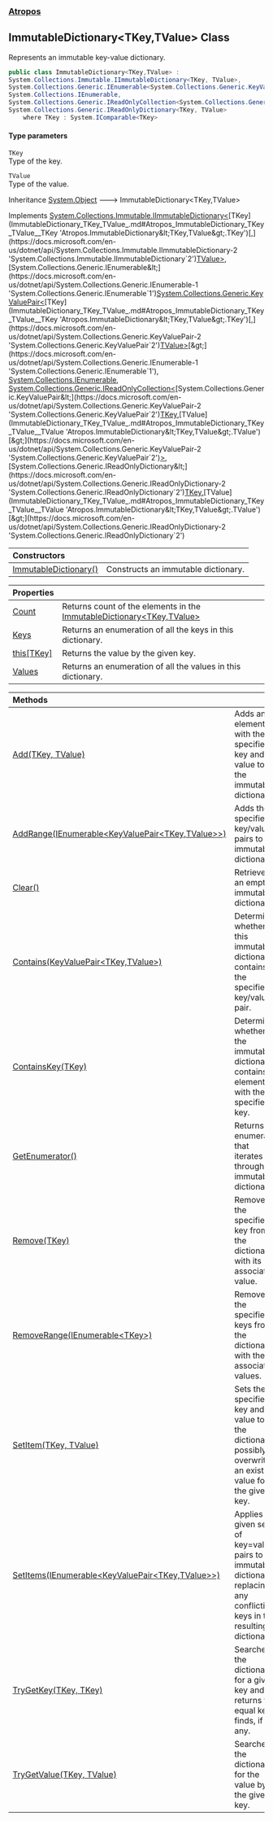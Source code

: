### [Atropos](Atropos.md 'Atropos')
## ImmutableDictionary&lt;TKey,TValue&gt; Class
Represents an immutable key-value dictionary.  
```csharp
public class ImmutableDictionary<TKey,TValue> :
System.Collections.Immutable.IImmutableDictionary<TKey, TValue>,
System.Collections.Generic.IEnumerable<System.Collections.Generic.KeyValuePair<TKey, TValue>>,
System.Collections.IEnumerable,
System.Collections.Generic.IReadOnlyCollection<System.Collections.Generic.KeyValuePair<TKey, TValue>>,
System.Collections.Generic.IReadOnlyDictionary<TKey, TValue>
    where TKey : System.IComparable<TKey>
```
#### Type parameters
<a name='Atropos_ImmutableDictionary_TKey_TValue__TKey'></a>
`TKey`  
Type of the key.
  
<a name='Atropos_ImmutableDictionary_TKey_TValue__TValue'></a>
`TValue`  
Type of the value.
  

Inheritance [System.Object](https://docs.microsoft.com/en-us/dotnet/api/System.Object 'System.Object') &#129106; ImmutableDictionary&lt;TKey,TValue&gt;  

Implements [System.Collections.Immutable.IImmutableDictionary&lt;](https://docs.microsoft.com/en-us/dotnet/api/System.Collections.Immutable.IImmutableDictionary-2 'System.Collections.Immutable.IImmutableDictionary`2')[TKey](ImmutableDictionary_TKey_TValue_.md#Atropos_ImmutableDictionary_TKey_TValue__TKey 'Atropos.ImmutableDictionary&lt;TKey,TValue&gt;.TKey')[,](https://docs.microsoft.com/en-us/dotnet/api/System.Collections.Immutable.IImmutableDictionary-2 'System.Collections.Immutable.IImmutableDictionary`2')[TValue](ImmutableDictionary_TKey_TValue_.md#Atropos_ImmutableDictionary_TKey_TValue__TValue 'Atropos.ImmutableDictionary&lt;TKey,TValue&gt;.TValue')[&gt;](https://docs.microsoft.com/en-us/dotnet/api/System.Collections.Immutable.IImmutableDictionary-2 'System.Collections.Immutable.IImmutableDictionary`2'), [System.Collections.Generic.IEnumerable&lt;](https://docs.microsoft.com/en-us/dotnet/api/System.Collections.Generic.IEnumerable-1 'System.Collections.Generic.IEnumerable`1')[System.Collections.Generic.KeyValuePair&lt;](https://docs.microsoft.com/en-us/dotnet/api/System.Collections.Generic.KeyValuePair-2 'System.Collections.Generic.KeyValuePair`2')[TKey](ImmutableDictionary_TKey_TValue_.md#Atropos_ImmutableDictionary_TKey_TValue__TKey 'Atropos.ImmutableDictionary&lt;TKey,TValue&gt;.TKey')[,](https://docs.microsoft.com/en-us/dotnet/api/System.Collections.Generic.KeyValuePair-2 'System.Collections.Generic.KeyValuePair`2')[TValue](ImmutableDictionary_TKey_TValue_.md#Atropos_ImmutableDictionary_TKey_TValue__TValue 'Atropos.ImmutableDictionary&lt;TKey,TValue&gt;.TValue')[&gt;](https://docs.microsoft.com/en-us/dotnet/api/System.Collections.Generic.KeyValuePair-2 'System.Collections.Generic.KeyValuePair`2')[&gt;](https://docs.microsoft.com/en-us/dotnet/api/System.Collections.Generic.IEnumerable-1 'System.Collections.Generic.IEnumerable`1'), [System.Collections.IEnumerable](https://docs.microsoft.com/en-us/dotnet/api/System.Collections.IEnumerable 'System.Collections.IEnumerable'), [System.Collections.Generic.IReadOnlyCollection&lt;](https://docs.microsoft.com/en-us/dotnet/api/System.Collections.Generic.IReadOnlyCollection-1 'System.Collections.Generic.IReadOnlyCollection`1')[System.Collections.Generic.KeyValuePair&lt;](https://docs.microsoft.com/en-us/dotnet/api/System.Collections.Generic.KeyValuePair-2 'System.Collections.Generic.KeyValuePair`2')[TKey](ImmutableDictionary_TKey_TValue_.md#Atropos_ImmutableDictionary_TKey_TValue__TKey 'Atropos.ImmutableDictionary&lt;TKey,TValue&gt;.TKey')[,](https://docs.microsoft.com/en-us/dotnet/api/System.Collections.Generic.KeyValuePair-2 'System.Collections.Generic.KeyValuePair`2')[TValue](ImmutableDictionary_TKey_TValue_.md#Atropos_ImmutableDictionary_TKey_TValue__TValue 'Atropos.ImmutableDictionary&lt;TKey,TValue&gt;.TValue')[&gt;](https://docs.microsoft.com/en-us/dotnet/api/System.Collections.Generic.KeyValuePair-2 'System.Collections.Generic.KeyValuePair`2')[&gt;](https://docs.microsoft.com/en-us/dotnet/api/System.Collections.Generic.IReadOnlyCollection-1 'System.Collections.Generic.IReadOnlyCollection`1'), [System.Collections.Generic.IReadOnlyDictionary&lt;](https://docs.microsoft.com/en-us/dotnet/api/System.Collections.Generic.IReadOnlyDictionary-2 'System.Collections.Generic.IReadOnlyDictionary`2')[TKey](ImmutableDictionary_TKey_TValue_.md#Atropos_ImmutableDictionary_TKey_TValue__TKey 'Atropos.ImmutableDictionary&lt;TKey,TValue&gt;.TKey')[,](https://docs.microsoft.com/en-us/dotnet/api/System.Collections.Generic.IReadOnlyDictionary-2 'System.Collections.Generic.IReadOnlyDictionary`2')[TValue](ImmutableDictionary_TKey_TValue_.md#Atropos_ImmutableDictionary_TKey_TValue__TValue 'Atropos.ImmutableDictionary&lt;TKey,TValue&gt;.TValue')[&gt;](https://docs.microsoft.com/en-us/dotnet/api/System.Collections.Generic.IReadOnlyDictionary-2 'System.Collections.Generic.IReadOnlyDictionary`2')  

| Constructors | |
| :--- | :--- |
| [ImmutableDictionary()](ImmutableDictionary_TKey_TValue__ImmutableDictionary().md 'Atropos.ImmutableDictionary&lt;TKey,TValue&gt;.ImmutableDictionary()') | Constructs an immutable dictionary.<br/> |

| Properties | |
| :--- | :--- |
| [Count](ImmutableDictionary_TKey_TValue__Count.md 'Atropos.ImmutableDictionary&lt;TKey,TValue&gt;.Count') | Returns count of the elements in the [ImmutableDictionary&lt;TKey,TValue&gt;](ImmutableDictionary_TKey_TValue_.md 'Atropos.ImmutableDictionary&lt;TKey,TValue&gt;') |
| [Keys](ImmutableDictionary_TKey_TValue__Keys.md 'Atropos.ImmutableDictionary&lt;TKey,TValue&gt;.Keys') | Returns an enumeration of all the keys in this dictionary.<br/> |
| [this[TKey]](ImmutableDictionary_TKey_TValue__this_TKey_.md 'Atropos.ImmutableDictionary&lt;TKey,TValue&gt;.this[TKey]') | Returns the value by the given key.<br/> |
| [Values](ImmutableDictionary_TKey_TValue__Values.md 'Atropos.ImmutableDictionary&lt;TKey,TValue&gt;.Values') | Returns an enumeration of all the values in this dictionary.<br/> |

| Methods | |
| :--- | :--- |
| [Add(TKey, TValue)](ImmutableDictionary_TKey_TValue__Add(TKey_TValue).md 'Atropos.ImmutableDictionary&lt;TKey,TValue&gt;.Add(TKey, TValue)') | Adds an element with the specified key and value to the immutable dictionary.<br/> |
| [AddRange(IEnumerable&lt;KeyValuePair&lt;TKey,TValue&gt;&gt;)](ImmutableDictionary_TKey_TValue__AddRange(IEnumerable_KeyValuePair_TKey_TValue__).md 'Atropos.ImmutableDictionary&lt;TKey,TValue&gt;.AddRange(System.Collections.Generic.IEnumerable&lt;System.Collections.Generic.KeyValuePair&lt;TKey,TValue&gt;&gt;)') | Adds the specified key/value pairs to the immutable dictionary.<br/> |
| [Clear()](ImmutableDictionary_TKey_TValue__Clear().md 'Atropos.ImmutableDictionary&lt;TKey,TValue&gt;.Clear()') | Retrieves an empty immutable dictionary.<br/> |
| [Contains(KeyValuePair&lt;TKey,TValue&gt;)](ImmutableDictionary_TKey_TValue__Contains(KeyValuePair_TKey_TValue_).md 'Atropos.ImmutableDictionary&lt;TKey,TValue&gt;.Contains(System.Collections.Generic.KeyValuePair&lt;TKey,TValue&gt;)') | Determines whether this immutable dictionary contains the specified key/value pair.<br/> |
| [ContainsKey(TKey)](ImmutableDictionary_TKey_TValue__ContainsKey(TKey).md 'Atropos.ImmutableDictionary&lt;TKey,TValue&gt;.ContainsKey(TKey)') | Determines whether the immutable dictionary contains an element with the specified key.<br/> |
| [GetEnumerator()](ImmutableDictionary_TKey_TValue__GetEnumerator().md 'Atropos.ImmutableDictionary&lt;TKey,TValue&gt;.GetEnumerator()') | Returns an enumerator that iterates through the immutable dictionary.<br/> |
| [Remove(TKey)](ImmutableDictionary_TKey_TValue__Remove(TKey).md 'Atropos.ImmutableDictionary&lt;TKey,TValue&gt;.Remove(TKey)') | Removes the specified key from the dictionary with its associated value.<br/> |
| [RemoveRange(IEnumerable&lt;TKey&gt;)](ImmutableDictionary_TKey_TValue__RemoveRange(IEnumerable_TKey_).md 'Atropos.ImmutableDictionary&lt;TKey,TValue&gt;.RemoveRange(System.Collections.Generic.IEnumerable&lt;TKey&gt;)') | Removes the specified keys from the dictionary with their associated values.<br/> |
| [SetItem(TKey, TValue)](ImmutableDictionary_TKey_TValue__SetItem(TKey_TValue).md 'Atropos.ImmutableDictionary&lt;TKey,TValue&gt;.SetItem(TKey, TValue)') | Sets the specified key and value to the dictionary, possibly overwriting an existing value for the given key.<br/> |
| [SetItems(IEnumerable&lt;KeyValuePair&lt;TKey,TValue&gt;&gt;)](ImmutableDictionary_TKey_TValue__SetItems(IEnumerable_KeyValuePair_TKey_TValue__).md 'Atropos.ImmutableDictionary&lt;TKey,TValue&gt;.SetItems(System.Collections.Generic.IEnumerable&lt;System.Collections.Generic.KeyValuePair&lt;TKey,TValue&gt;&gt;)') | Applies a given set of key=value pairs to an immutable dictionary, replacing any conflicting keys in the resulting dictionary.<br/> |
| [TryGetKey(TKey, TKey)](ImmutableDictionary_TKey_TValue__TryGetKey(TKey_TKey).md 'Atropos.ImmutableDictionary&lt;TKey,TValue&gt;.TryGetKey(TKey, TKey)') | Searches the dictionary for a given key and returns the equal key it finds, if any.<br/> |
| [TryGetValue(TKey, TValue)](ImmutableDictionary_TKey_TValue__TryGetValue(TKey_TValue).md 'Atropos.ImmutableDictionary&lt;TKey,TValue&gt;.TryGetValue(TKey, TValue)') | Searches the dictionary for the value by the given key.<br/> |
